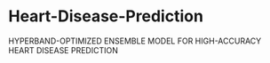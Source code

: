 # Heart-Disease-Prediction
 HYPERBAND-OPTIMIZED ENSEMBLE MODEL FOR HIGH-ACCURACY HEART DISEASE PREDICTION 
